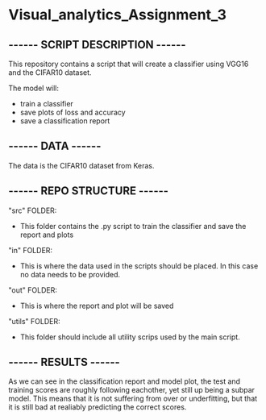 # Visual_analytics_Assignment_3
## ------ SCRIPT DESCRIPTION ------
This repository contains a script that will create a classifier using VGG16 and the CIFAR10 dataset.

The model will:
- train a classifier
- save plots of loss and accuracy
- save a classification report

## ------ DATA ------
The data is the CIFAR10 dataset from Keras.

## ------ REPO STRUCTURE ------
"src" FOLDER:
- This folder contains the .py script to train the classifier and save the report and plots

"in" FOLDER:
- This is where the data used in the scripts should be placed. In this case no data needs to be provided.

"out" FOLDER:
- This is where the report and plot will be saved

"utils" FOLDER:
- This folder should include all utility scrips used by the main script.

## ------ RESULTS ------
As we can see in the classification report and model plot, the test and training scores are roughly following eachother, yet still up being a subpar model. This means that it is not suffering from over or underfitting, but that it is still bad at realiably predicting the correct scores. 
